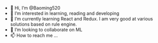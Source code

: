 - 👋 Hi, I’m @Baoming520
- 👀 I’m interested in learning, reading and developing
- 🌱 I’m currently learning React and Redux. I am very good at various solutions based on rule engine.
- 💞️ I’m looking to collaborate on ML 
- 📫 How to reach me ...

<!---
Baoming520/Baoming520 is a ✨ special ✨ repository because its `README.md` (this file) appears on your GitHub profile.
You can click the Preview link to take a look at your changes.
--->
